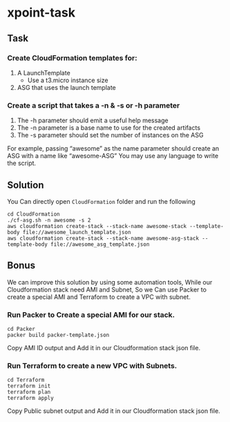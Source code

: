 # xpoint-task
## Task
### Create CloudFormation templates for:
 1. A LaunchTemplate
    * Use a t3.micro instance size
 3. ASG that uses the launch template

### Create a script that takes a -n & -s or -h parameter
 1. The -h parameter should emit a useful help message
 2. The -n parameter is a base name to use for the created artifacts
 3. The -s parameter should set the number of instances on the ASG

For example, passing “awesome” as the name parameter should create an ASG with a name like “awesome-ASG” You may use any language to write the script.

## Solution
You Can directly open `CloudFormation` folder and run the following
```
cd CloudFormation
./cf-asg.sh -n awesome -s 2
aws cloudformation create-stack --stack-name awesome-stack --template-body file://awesome_launch_template.json
aws cloudformation create-stack --stack-name awesome-asg-stack --template-body file://awesome_asg_template.json
```

## Bonus
We can improve this solution by using some automation tools, While our Cloudformation stack need AMI and Subnet, So we Can use Packer to create a special AMI and Terraform to create a VPC with subnet.
### Run Packer to Create a special AMI for our stack.
```
cd Packer
packer build packer-template.json
```
Copy AMI ID output and Add it in our Cloudformation stack json file.
### Run Terraform to create a new VPC with Subnets.
```
cd Terraform
terraform init
terraform plan
terraform apply
```
Copy Public subnet output and Add it in our Cloudformation stack json file.

